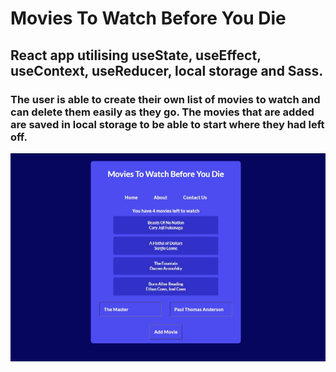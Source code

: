 # Movies To Watch Before You Die

## React app utilising useState, useEffect, useContext, useReducer, local storage and Sass.

### The user is able to create their own list of movies to watch and can delete them easily as they go. The movies that are added are saved in local storage to be able to start where they had left off.

![View](src/img/homeView.jpg)
